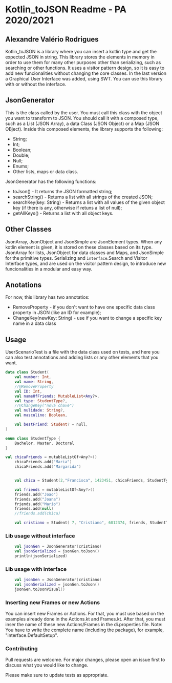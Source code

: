 # Kotlin_toJSON Readme - PA 2020/2021
## Alexandre Valério Rodrigues

Kotlin_toJSON is a library where you can insert a kotlin type and get the expected JSON in string. This library stores the elements in memory in order to use them for many other purposes other than serializing, such as searching or other functions. It uses a visitor pattern design, so it is easy to add new funcionalities without changing the core classes.
In the last version a Graphical User Interface was added, using SWT. You can use this library with or without the interface.

## JsonGenerator

This is the class called by the user. You must call this class with the object you want to transform to JSON. You should call it with a composed type, such as a List (JSON Array), a data Class (JSON Object) or a Map (JSON OBject). Inside this composed elements, the library supports the following:
- String;
- Int;
- Boolean;
- Double;
- Null;
- Enums;
- Other lists, maps or data class.

JsonGenerator has the following functions:
- toJson() - It returns the JSON formatted string;
- searchString() - Returns a list with all strings of the created JSON;
- searchKey(key: String) - Returns a list with all values of the given object key (if there is any, otherwise if retuns a list of null);
- getAllKeys() - Returns a list with all object keys.

## Other Classes

JsonArray, JsonObject and JsonSimple are JsonElement types. When any kotlin element is given, it is stored on these classes based on its type. JsonArray for lists, JsonObject for data classes and Maps, and JsonSimple for the primitive types. Serializing and `interface`.Search and Visitor Interface types, and are used on the visitor pattern design, to introduce new funcionalities in a modular and easy way.

## Anotations

For now, this library has two annotatios:
- RemoveProperty - if you don't want to have one specific data class property in JSON (like an ID for example);
- ChangeKey(newKey: String) - use if you want to change a specific key name in a data class

## Usage

UserScenarioTest is a file with the data class used on tests, and here you can also test annotations and adding lists or any other elements that you want.

```kotlin
data class Student(
    val number: Int,
    val name: String,
    //@RemoveProperty
    val ID: Int,
    val nameOfFriends: MutableList<Any?>,
    val type: StudentType?,
    //@ChangeKey("nova chave")
    val nulidade: String?,
    val masculino: Boolean,

    val bestFriend: Student? = null,
)

enum class StudentType {
    Bachelor, Master, Doctoral
}

val chicaFriends = mutableListOf<Any?>()
    chicaFriends.add("Maria")
    chicaFriends.add("Margarida")


    val chica = Student(2,"Francisca", 1423451, chicaFriends, StudentType.Bachelor, null, false)

    val friends = mutableListOf<Any?>()
    friends.add("Joao")
    friends.add("Joana")
    friends.add("Mario")
    friends.add(null)
    //friends.add(chica)

    val cristiano = Student( 7, "Cristiano", 6812374, friends, StudentType.Doctoral, null, true, chica)

```

### Lib usage without interface
```kotlin
    val jsonGen = JsonGenerator(cristiano)
    val jsonSerialized = jsonGen.toJson()
    println(jsonSerialized)
```

### Lib usage with interface
```kotlin
    val jsonGen = JsonGenerator(cristiano)
    val jsonSerialized = jsonGen.toJson()
    jsonGen.toJsonVisual()
```

### Inserting new Frames or new Actions

You can insert new Frames or Actions. For that, you must use based on the examples already done in the Actions.kt and Frames.kt. After that, you must inser the name of these new Actions/Frames in the di.properties file. Note: You have to write the complete name (including the package), for example, "interface.DefaultSetup". 

### Contributing

Pull requests are welcome. For major changes, please open an issue first to discuss what you would like to change.

Please make sure to update tests as appropriate.
